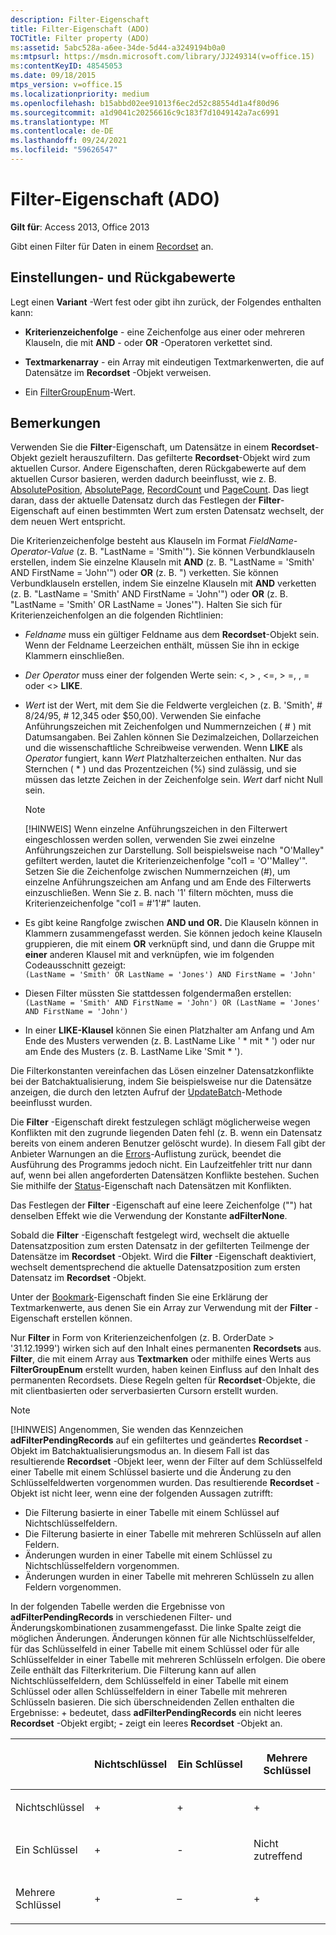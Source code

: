 ```yaml
---
description: Filter-Eigenschaft
title: Filter-Eigenschaft (ADO)
TOCTitle: Filter property (ADO)
ms:assetid: 5abc528a-a6ee-34de-5d44-a3249194b0a0
ms:mtpsurl: https://msdn.microsoft.com/library/JJ249314(v=office.15)
ms:contentKeyID: 48545053
ms.date: 09/18/2015
mtps_version: v=office.15
ms.localizationpriority: medium
ms.openlocfilehash: b15abbd02ee91013f6ec2d52c88554d1a4f80d96
ms.sourcegitcommit: a1d9041c20256616c9c183f7d1049142a7ac6991
ms.translationtype: MT
ms.contentlocale: de-DE
ms.lasthandoff: 09/24/2021
ms.locfileid: "59626547"
---
```

# <a name="filter-property-ado"></a>Filter-Eigenschaft (ADO)


**Gilt für**: Access 2013, Office 2013

Gibt einen Filter für Daten in einem [Recordset](recordset-object-ado.md) an.

## <a name="settings-and-return-values"></a>Einstellungen- und Rückgabewerte

Legt einen **Variant** -Wert fest oder gibt ihn zurück, der Folgendes enthalten kann:

  - **Kriterienzeichenfolge** - eine Zeichenfolge aus einer oder mehreren Klauseln, die mit **AND** - oder **OR** -Operatoren verkettet sind.

  - **Textmarkenarray** - ein Array mit eindeutigen Textmarkenwerten, die auf Datensätze im **Recordset** -Objekt verweisen.

  - Ein [FilterGroupEnum](filtergroupenum.md)-Wert.

## <a name="remarks"></a>Bemerkungen

Verwenden Sie die **Filter**-Eigenschaft, um Datensätze in einem **Recordset**-Objekt gezielt herauszufiltern. Das gefilterte **Recordset**-Objekt wird zum aktuellen Cursor. Andere Eigenschaften, deren Rückgabewerte auf dem aktuellen Cursor basieren, werden dadurch beeinflusst, wie z. B. [AbsolutePosition](absoluteposition-property-ado.md), [AbsolutePage](absolutepage-property-ado.md), [RecordCount](recordcount-property-ado.md) und [PageCount](pagecount-property-ado.md). Das liegt daran, dass der aktuelle Datensatz durch das Festlegen der **Filter**-Eigenschaft auf einen bestimmten Wert zum ersten Datensatz wechselt, der dem neuen Wert entspricht.

Die Kriterienzeichenfolge besteht aus Klauseln im Format *FieldName-Operator-Value* (z. B. "LastName = 'Smith'"). Sie können Verbundklauseln erstellen, indem Sie einzelne Klauseln mit **AND** (z. B. "LastName = 'Smith' AND FirstName = 'John'") oder **OR** (z. B. ") verketten. Sie können Verbundklauseln erstellen, indem Sie einzelne Klauseln mit **AND** verketten (z. B. "LastName = 'Smith' AND FirstName = 'John'") oder **OR** (z. B. "LastName = 'Smith' OR LastName = 'Jones'"). Halten Sie sich für Kriterienzeichenfolgen an die folgenden Richtlinien:

  - *Feldname* muss ein gültiger Feldname aus dem **Recordset**-Objekt sein. Wenn der Feldname Leerzeichen enthält, müssen Sie ihn in eckige Klammern einschließen.

  - *Der Operator* muss einer der folgenden Werte sein: \<, \> , \<=, \> =, , = oder \<\> **LIKE**.

  - *Wert* ist der Wert, mit dem Sie die Feldwerte vergleichen (z. B. 'Smith', \# 8/24/95, \# 12,345 oder $50,00). Verwenden Sie einfache Anführungszeichen mit Zeichenfolgen und Nummernzeichen ( \# ) mit Datumsangaben. Bei Zahlen können Sie Dezimalzeichen, Dollarzeichen und die wissenschaftliche Schreibweise verwenden. Wenn **LIKE** als *Operator* fungiert, kann *Wert* Platzhalterzeichen enthalten. Nur das Sternchen ( \* ) und das Prozentzeichen (%) sind zulässig, und sie müssen das letzte Zeichen in der Zeichenfolge sein. *Wert* darf nicht Null sein.

    > [!NOTE]
    > [!HINWEIS] Wenn einzelne Anführungszeichen in den Filterwert eingeschlossen werden sollen, verwenden Sie zwei einzelne Anführungszeichen zur Darstellung. Soll beispielsweise nach "O'Malley" gefiltert werden, lautet die Kriterienzeichenfolge "col1 = 'O''Malley'". Setzen Sie die Zeichenfolge zwischen Nummernzeichen (#), um einzelne Anführungszeichen am Anfang und am Ende des Filterwerts einzuschließen. Wenn Sie z. B. nach '1' filtern möchten, muss die Kriterienzeichenfolge "col1 = #'1'#" lauten.

-   Es gibt keine Rangfolge zwischen **AND und** **OR.** Die Klauseln können in Klammern zusammengefasst werden. Sie können jedoch keine Klauseln gruppieren, die mit einem **OR** verknüpft sind, und dann die Gruppe mit **einer** anderen Klausel mit and verknüpfen, wie im folgenden Codeausschnitt gezeigt:  
 `(LastName = 'Smith' OR LastName = 'Jones') AND FirstName = 'John'`  
  
-   Diesen Filter müssten Sie stattdessen folgendermaßen erstellen:  
 `(LastName = 'Smith' AND FirstName = 'John') OR (LastName = 'Jones' AND FirstName = 'John')`  

  - In einer **LIKE-Klausel** können Sie einen Platzhalter am Anfang und Am Ende des Musters verwenden (z. B. LastName Like ' \* mit \* ') oder nur am Ende des Musters (z. B. LastName Like 'Smit \* ').

Die Filterkonstanten vereinfachen das Lösen einzelner Datensatzkonflikte bei der Batchaktualisierung, indem Sie beispielsweise nur die Datensätze anzeigen, die durch den letzten Aufruf der [UpdateBatch](updatebatch-method-ado.md)-Methode beeinflusst wurden.

Die **Filter** -Eigenschaft direkt festzulegen schlägt möglicherweise wegen Konflikten mit den zugrunde liegenden Daten fehl (z. B. wenn ein Datensatz bereits von einem anderen Benutzer gelöscht wurde). In diesem Fall gibt der Anbieter Warnungen an die [Errors](errors-collection-ado.md)-Auflistung zurück, beendet die Ausführung des Programms jedoch nicht. Ein Laufzeitfehler tritt nur dann auf, wenn bei allen angeforderten Datensätzen Konflikte bestehen. Suchen Sie mithilfe der [Status](status-property-ado-recordset.md)-Eigenschaft nach Datensätzen mit Konflikten.

Das Festlegen der **Filter** -Eigenschaft auf eine leere Zeichenfolge ("") hat denselben Effekt wie die Verwendung der Konstante **adFilterNone**.

Sobald die **Filter** -Eigenschaft festgelegt wird, wechselt die aktuelle Datensatzposition zum ersten Datensatz in der gefilterten Teilmenge der Datensätze im **Recordset** -Objekt. Wird die **Filter** -Eigenschaft deaktiviert, wechselt dementsprechend die aktuelle Datensatzposition zum ersten Datensatz im **Recordset** -Objekt.

Unter der [Bookmark](bookmark-property-ado.md)-Eigenschaft finden Sie eine Erklärung der Textmarkenwerte, aus denen Sie ein Array zur Verwendung mit der **Filter** -Eigenschaft erstellen können.

Nur **Filter** in Form von Kriterienzeichenfolgen (z. B. OrderDate \> '31.12.1999') wirken sich auf den Inhalt eines permanenten **Recordsets** aus. **Filter**, die mit einem Array aus **Textmarken** oder mithilfe eines Werts aus **FilterGroupEnum** erstellt wurden, haben keinen Einfluss auf den Inhalt des permanenten Recordsets. Diese Regeln gelten für **Recordset**-Objekte, die mit clientbasierten oder serverbasierten Cursorn erstellt wurden.

> [!NOTE]
> [!HINWEIS] Angenommen, Sie wenden das Kennzeichen **adFilterPendingRecords** auf ein gefiltertes und geändertes **Recordset** -Objekt im Batchaktualisierungsmodus an. In diesem Fall ist das resultierende **Recordset** -Objekt leer, wenn der Filter auf dem Schlüsselfeld einer Tabelle mit einem Schlüssel basierte und die Änderung zu den Schlüsselfeldwerten vorgenommen wurden. Das resultierende **Recordset** -Objekt ist nicht leer, wenn eine der folgenden Aussagen zutrifft:
> - Die Filterung basierte in einer Tabelle mit einem Schlüssel auf Nichtschlüsselfeldern.
> - Die Filterung basierte in einer Tabelle mit mehreren Schlüsseln auf allen Feldern.
> - Änderungen wurden in einer Tabelle mit einem Schlüssel zu Nichtschlüsselfeldern vorgenommen.
> - Änderungen wurden in einer Tabelle mit mehreren Schlüsseln zu allen Feldern vorgenommen.

In der folgenden Tabelle werden die Ergebnisse von **adFilterPendingRecords** in verschiedenen Filter- und Änderungskombinationen zusammengefasst. Die linke Spalte zeigt die möglichen Änderungen. Änderungen können für alle Nichtschlüsselfelder, für das Schlüsselfeld in einer Tabelle mit einem Schlüssel oder für alle Schlüsselfelder in einer Tabelle mit mehreren Schlüsseln erfolgen. Die obere Zeile enthält das Filterkriterium. Die Filterung kann auf allen Nichtschlüsselfeldern, dem Schlüsselfeld in einer Tabelle mit einem Schlüssel oder allen Schlüsselfeldern in einer Tabelle mit mehreren Schlüsseln basieren. Die sich überschneidenden Zellen enthalten die Ergebnisse: + bedeutet, dass **adFilterPendingRecords** ein nicht leeres **Recordset** -Objekt ergibt; **-** zeigt ein leeres **Recordset** -Objekt an.

<table>
<colgroup>
<col style="width: 25%" />
<col style="width: 25%" />
<col style="width: 25%" />
<col style="width: 25%" />
</colgroup>
<thead>
<tr class="header">
<th><p><br />
</p></th>
<th><p>Nichtschlüssel</p></th>
<th><p>Ein Schlüssel</p></th>
<th><p>Mehrere Schlüssel</p></th>
</tr>
</thead>
<tbody>
<tr class="odd">
<td><p>Nichtschlüssel</p></td>
<td><p>+</p></td>
<td><p>+</p></td>
<td><p>+</p></td>
</tr>
<tr class="even">
<td><p>Ein Schlüssel</p></td>
<td><p>+</p></td>
<td><p>-</p></td>
<td><p>Nicht zutreffend</p></td>
</tr>
<tr class="odd">
<td><p>Mehrere Schlüssel</p></td>
<td><p>+</p></td>
<td><p>–</p></td>
<td><p>+</p></td>
</tr>
</tbody>
</table>

